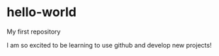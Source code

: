 # hello-world
My first repository

I am so excited to be learning to use github and develop new projects!
